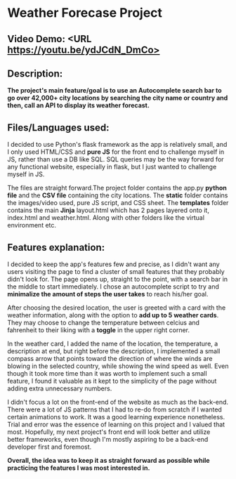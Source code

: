 # Weather Forecase Project
## Video Demo:  <URL https://youtu.be/ydJCdN_DmCo>
## Description:
**The project's main feature/goal is to use an Autocomplete search bar to go over 42,000+ city locations by searching the city name or country and then, call an API to display its weather forecast.**

## Files/Languages used:

I decided to use Python's flask framework as the app is relatively small, and I only used HTML/CSS and **pure JS** for the front end to challenge myself in JS, rather than use a DB like SQL. SQL queries may be the way forward for any functional website, especially in flask, but I just wanted to challenge myself in JS.

The files are straight forward.The project folder contains the app.py **python file** and the **CSV file** containing the city locations. The **static** folder contains the images/video used, pure JS script, and CSS sheet. The **templates** folder contains the main **Jinja** layout.html which has 2 pages layered onto it, index.html and weather.html. Along with other folders like the virtual environment etc.

## Features explanation:

I decided to keep the app's features few and precise, as I didn't want any users visiting the page to find a cluster of small features that they probably didn't look for. The page opens up, straight to the point, with a search bar in the middle to start immediately. I chose an autocomplete script to try and **minimalize the amount of steps the user takes** to reach his/her goal.

After choosing the desired location, the user is greeted with a card with the weather information, along with the option to **add up to 5 weather cards**. They may choose to change the temperature between celcius and fahrenheit to their liking with a **toggle** in the upper right corner.

In the weather card, I added the name of the location, the temperature, a description at end, but right before the description, I implemented a small compass arrow that points toward the direction of where the winds are blowing in the selected country, while showing the wind speed as well. Even though it took more time than it was worth to implement such a small feature, I found it valuable as it kept to the simplicity of the page without adding extra unnecessary numbers.

I didn't focus a lot on the front-end of the website as much as the back-end. There were a lot of JS patterns that I had to re-do from scratch if I wanted certain animations to work. It was a good learning experience nonetheless. Trial and error was the essence of learning on this project and I valued that most. Hopefully, my next project's front end will look better and utilize better frameworks, even though I'm mostly aspiring to be a back-end developer first and foremost.

**Overall, the idea was to keep it as straight forward as possible while practicing the features I was most interested in.**